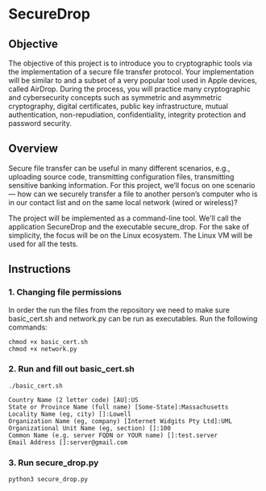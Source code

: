 # SecureDrop
## Objective
The objective of this project is to introduce you to cryptographic tools via the implementation of a secure
file transfer protocol. Your implementation will be similar to and a subset of a very popular tool used in
Apple devices, called AirDrop. During the process, you will practice many cryptographic and cybersecurity
concepts such as symmetric and asymmetric cryptography, digital certificates, public key infrastructure,
mutual authentication, non-repudiation, confidentiality, integrity protection and password security.
## Overview
Secure file transfer can be useful in many different scenarios, e.g., uploading source code, transmitting
configuration files, transmitting sensitive banking information. For this project, we’ll focus on one scenario —
how can we securely transfer a file to another person’s computer who is in our contact list and on the same
local network (wired or wireless)?  

The project will be implemented as a command-line tool. We'll call the application SecureDrop and the executable secure_drop. For the sake of simplicity, the focus will be on the Linux ecosystem. The Linux VM will be used for all the tests.
## Instructions
### 1. Changing file permissions
In order the run the files from the repository we need to make sure basic_cert.sh and network.py can be run as executables. Run the following commands:
```
chmod +x basic_cert.sh
chmod +x network.py
```

### 2. Run and fill out basic_cert.sh
```
./basic_cert.sh

Country Name (2 letter code) [AU]:US
State or Province Name (full name) [Some-State]:Massachusetts
Locality Name (eg, city) []:Lowell
Organization Name (eg, company) [Internet Widgits Pty Ltd]:UML
Organizational Unit Name (eg, section) []:100
Common Name (e.g. server FQDN or YOUR name) []:test.server
Email Address []:server@gmail.com
```
### 3. Run secure_drop.py
```python3 secure_drop.py```
